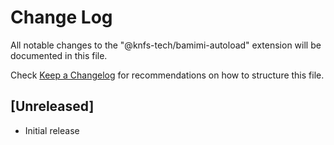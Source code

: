 # Change Log

All notable changes to the "@knfs-tech/bamimi-autoload" extension will be documented in this file.

Check [Keep a Changelog](http://keepachangelog.com/) for recommendations on how to structure this file.

## [Unreleased]

- Initial release